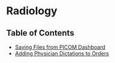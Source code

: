 # Radiology

## Table of Contents

- [Saving Files from PICOM Dashboard](ImagingInstructions.md)
- [Adding Physician Dictations to Orders](XRDictations)

